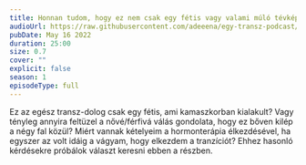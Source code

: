 ```yaml
---
title: Honnan tudom, hogy ez nem csak egy fétis vagy valami múló tévképzet?
audioUrl: https://raw.githubusercontent.com/adeeena/egy-transz-podcast/main/public/audio/etpc_S1E02.mp3
pubDate: May 16 2022
duration: 25:00
size: 0.7
cover: ""
explicit: false
season: 1
episodeType: full
---
```


Ez az egész transz-dolog csak egy fétis, ami kamaszkorban kialakult? Vagy tényleg annyira feltüzel a nővé/férfivá válás gondolata, hogy ez bőven kilép a négy fal közül? Miért vannak kételyeim a hormonterápia élkezdésével, ha egyszer az volt idáig a vágyam, hogy elkezdem a tranzíciót? Ehhez hasonló kérdésekre próbálok választ keresni ebben a részben.
